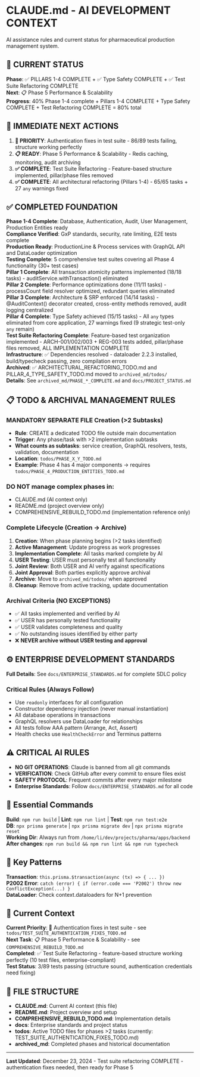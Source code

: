 # CLAUDE.md - AI DEVELOPMENT CONTEXT

AI assistance rules and current status for pharmaceutical production management system.

## 🚨 CURRENT STATUS
**Phase**: ✅ PILLARS 1-4 COMPLETE + ✅ Type Safety COMPLETE + ✅ Test Suite Refactoring COMPLETE  
**Next**: 📋 Phase 5 Performance & Scalability  
**Progress**: 40% Phase 1-4 complete + Pillars 1-4 COMPLETE + Type Safety COMPLETE + Test Refactoring COMPLETE = 80% total

## 🎯 IMMEDIATE NEXT ACTIONS
1. **🔧 PRIORITY**: Authentication fixes in test suite - 86/89 tests failing, structure working perfectly
2. **📋 READY**: Phase 5 Performance & Scalability - Redis caching, monitoring, audit archiving
3. **✅ COMPLETE**: Test Suite Refactoring - Feature-based structure implemented, pillar/phase files removed
4. **✅ COMPLETE**: All architectural refactoring (Pillars 1-4) - 65/65 tasks + 27 `any` warnings fixed

## ✅ COMPLETED FOUNDATION
**Phase 1-4 Complete**: Database, Authentication, Audit, User Management, Production Entities ready  
**Compliance Verified**: GxP standards, security, rate limiting, E2E tests complete  
**Production Ready**: ProductionLine & Process services with GraphQL API and DataLoader optimization  
**Testing Complete**: 5 comprehensive test suites covering all Phase 4 functionality (30+ test cases)  
**Pillar 1 Complete**: All transaction atomicity patterns implemented (18/18 tasks) - auditService.withTransaction() eliminated  
**Pillar 2 Complete**: Performance optimizations done (11/11 tasks) - processCount field resolver optimized, redundant queries eliminated  
**Pillar 3 Complete**: Architecture & SRP enforced (14/14 tasks) - @AuditContext() decorator created, cross-entity methods removed, audit logging centralized  
**Pillar 4 Complete**: Type Safety achieved (15/15 tasks) - All `any` types eliminated from core application, 27 warnings fixed (9 strategic test-only `any` remain)  
**Test Suite Refactoring Complete**: Feature-based test organization implemented - ARCH-001/002/003 + REG-003 tests added, pillar/phase files removed, ALL IMPLEMENTATION COMPLETE  
**Infrastructure**: ✅ Dependencies resolved - dataloader 2.2.3 installed, build/typecheck passing, zero compilation errors  
**Archived**: ✅ ARCHITECTURAL_REFACTORING_TODO.md and PILLAR_4_TYPE_SAFETY_TODO.md moved to `archived_md/todos/`  
**Details**: See `archived_md/PHASE_*_COMPLETE.md` and `docs/PROJECT_STATUS.md`

## 📋 TODO & ARCHIVAL MANAGEMENT RULES

### **MANDATORY SEPARATE FILE Creation (>2 Subtasks)**
- **Rule**: CREATE a dedicated TODO file outside main documentation
- **Trigger**: Any phase/task with >2 implementation subtasks
- **What counts as subtasks**: service creation, GraphQL resolvers, tests, validation, documentation
- **Location**: `todos/PHASE_X_Y_TODO.md`
- **Example**: Phase 4 has 4 major components → requires `todos/PHASE_4_PRODUCTION_ENTITIES_TODO.md`

### **DO NOT manage complex phases in:**
- CLAUDE.md (AI context only)
- README.md (project overview only)  
- COMPREHENSIVE_REBUILD_TODO.md (implementation reference only)

### **Complete Lifecycle (Creation → Archive)**
1. **Creation**: When phase planning begins (>2 tasks identified)
2. **Active Management**: Update progress as work progresses
3. **Implementation Complete**: All tasks marked complete by AI
4. **USER Testing**: USER must personally test all functionality
5. **Joint Review**: Both USER and AI verify against specifications
6. **Joint Approval**: Both parties explicitly approve archival
7. **Archive**: Move to `archived_md/todos/` when approved
8. **Cleanup**: Remove from active tracking, update documentation

### **Archival Criteria (NO EXCEPTIONS)**
- ✅ All tasks implemented and verified by AI
- ✅ USER has personally tested functionality
- ✅ USER validates completeness and quality
- ✅ No outstanding issues identified by either party
- ❌ **NEVER archive without USER testing and approval**

## ⚙️ ENTERPRISE DEVELOPMENT STANDARDS
**Full Details**: See `docs/ENTERPRISE_STANDARDS.md` for complete SDLC policy

### **Critical Rules (Always Follow)**
- Use `readonly` interfaces for all configuration
- Constructor dependency injection (never manual instantiation)
- All database operations in transactions
- GraphQL resolvers use DataLoader for relationships
- All tests follow AAA pattern (Arrange, Act, Assert)
- Health checks use `HealthCheckError` and Terminus patterns

## ⚠️ CRITICAL AI RULES
- **NO GIT OPERATIONS**: Claude is banned from all git commands
- **VERIFICATION**: Check GitHub after every commit to ensure files exist
- **SAFETY PROTOCOL**: Frequent commits after every major milestone
- **Enterprise Standards**: Follow `docs/ENTERPRISE_STANDARDS.md` for all code

## 🚀 Essential Commands
**Build**: `npm run build` | **Lint**: `npm run lint` | **Test**: `npm run test:e2e`  
**DB**: `npx prisma generate` | `npx prisma migrate dev` | `npx prisma migrate reset`  
**Working Dir**: Always run from `/home/li/dev/projects/pharma/apps/backend`  
**After changes**: `npm run build && npm run lint && npm run typecheck`

## 🔧 Key Patterns
**Transaction**: `this.prisma.$transaction(async (tx) => { ... })`  
**P2002 Error**: `catch (error) { if (error.code === 'P2002') throw new ConflictException(...) }`  
**DataLoader**: Check context.dataloaders for N+1 prevention

## 📍 Current Context
**Current Priority**: 🔧 Authentication fixes in test suite - see `todos/TEST_SUITE_AUTHENTICATION_FIXES_TODO.md`  
**Next Task**: 📋 Phase 5 Performance & Scalability - see `COMPREHENSIVE_REBUILD_TODO.md`  
**Completed**: ✅ Test Suite Refactoring - feature-based structure working perfectly (10 test files, enterprise-compliant)  
**Test Status**: 3/89 tests passing (structure sound, authentication credentials need fixing)

## 📁 FILE STRUCTURE
- **CLAUDE.md**: Current AI context (this file)
- **README.md**: Project overview and setup
- **COMPREHENSIVE_REBUILD_TODO.md**: Implementation details
- **docs**: Enterprise standards and project status
- **todos**: Active TODO files for phases >2 tasks (currently: TEST_SUITE_AUTHENTICATION_FIXES_TODO.md)
- **archived_md**: Completed phases and historical documentation

---

**Last Updated**: December 23, 2024 - Test suite refactoring COMPLETE - authentication fixes needed, then ready for Phase 5
